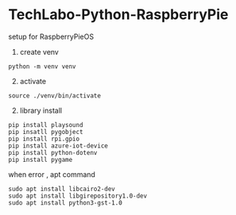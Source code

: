 # TechLabo-Python-RaspberryPie

setup for RaspberryPieOS

1. create venv

```
python -m venv venv
```

2. activate

```
source ./venv/bin/activate
```

2. library install
```
pip install playsound
pip insatll pygobject
pip install rpi.gpio
pip install azure-iot-device
pip install python-dotenv
pip install pygame
```

when error , apt command

```
sudo apt install libcairo2-dev
sudo apt install libgirepository1.0-dev
sudo apt install python3-gst-1.0
```

